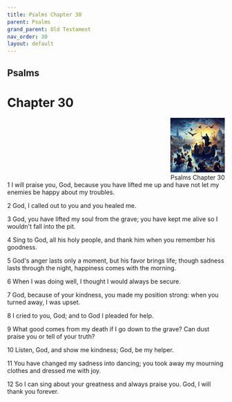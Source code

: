 ```yaml
---
title: Psalms Chapter 30
parent: Psalms
grand_parent: Old Testament
nav_order: 30
layout: default
---
```


## Psalms

# Chapter 30

<div style="clear: both; text-align: right;">
    <img src="/assets/Image/Psalms/500/30.jpg" alt="Psalms Chapter 30" class="chapter-image" style="max-width: 25%; height: auto;"/>
    <figcaption style="font-size: 14px;">Psalms Chapter 30</figcaption>
</div>
1 I will praise you, God, because you have lifted me up and have not let my enemies be happy about my troubles.

2 God, I called out to you and you healed me.

3 God, you have lifted my soul from the grave; you have kept me alive so I wouldn't fall into the pit.

4 Sing to God, all his holy people, and thank him when you remember his goodness.

5 God's anger lasts only a moment, but his favor brings life; though sadness lasts through the night, happiness comes with the morning.

6 When I was doing well, I thought I would always be secure.

7 God, because of your kindness, you made my position strong: when you turned away, I was upset.

8 I cried to you, God; and to God I pleaded for help.

9 What good comes from my death if I go down to the grave? Can dust praise you or tell of your truth?

10 Listen, God, and show me kindness; God, be my helper.

11 You have changed my sadness into dancing; you took away my mourning clothes and dressed me with joy.

12 So I can sing about your greatness and always praise you. God, I will thank you forever.



